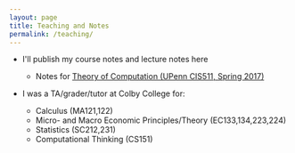 ```yaml
---
layout: page
title: Teaching and Notes
permalink: /teaching/
---
```




* I'll publish my course notes and lecture notes here
	- Notes for [Theory of Computation (UPenn CIS511, Spring 2017)](zschutzman.github.io/assets/toc511.pdf)

* I was a TA/grader/tutor at Colby College for:
	- Calculus (MA121,122)
	- Micro- and Macro Economic Principles/Theory (EC133,134,223,224)
	- Statistics (SC212,231)
	- Computational Thinking (CS151)

